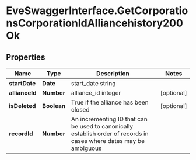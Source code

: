 # EveSwaggerInterface.GetCorporationsCorporationIdAlliancehistory200Ok

## Properties
Name | Type | Description | Notes
------------ | ------------- | ------------- | -------------
**startDate** | **Date** | start_date string | 
**allianceId** | **Number** | alliance_id integer | [optional] 
**isDeleted** | **Boolean** | True if the alliance has been closed | [optional] 
**recordId** | **Number** | An incrementing ID that can be used to canonically establish order of records in cases where dates may be ambiguous | 


